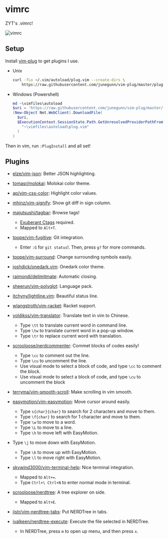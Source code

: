 # vimrc

ZYT's .vimrc!

![vimrc](https://s1.ax1x.com/2020/03/12/8VBpVI.png)

## Setup

Install [vim-plug](https://github.com/junegunn/vim-plug) to get plugins I use.

- Unix
    ```bash
    curl -fLo ~/.vim/autoload/plug.vim --create-dirs \
        https://raw.githubusercontent.com/junegunn/vim-plug/master/plug.vim
    ```

- Windows (Powershell)
    ```powershell
    md ~\vimfiles\autoload
    $uri = 'https://raw.githubusercontent.com/junegunn/vim-plug/master/plug.vim'
    (New-Object Net.WebClient).DownloadFile(
      $uri,
      $ExecutionContext.SessionState.Path.GetUnresolvedProviderPathFromPSPath(
        "~\vimfiles\autoload\plug.vim"
      )
    )
    ```

Then in vim, run ``:PlugInstall`` and all set!

## Plugins

- [elze/vim-json](https://github.com/elzr/vim-json): Better JSON highlighting.

- [tomasr/molokai](https://github.com/tomasr/molokai): Molokai color theme.

- [ap/vim-css-color](https://github.com/ap/vim-css-color): Highlight color values.

- [mhinz/vim-signify](https://github.com/mhinz/vim-signify): Show git diff in sign column.

- [majutsushi/tagbar](https://github.com/majutsushi/tagbar): Browse tags!
    - [Exuberant Ctags](http://ctags.sourceforge.net/) required.
    - Mapped to `Alt+T`.

- [tpope/vim-fugitive](https://github.com/tpope/vim-fugitive): Git integration.
    - Enter `:G` for `git status`!. Then, press `g?` for more commands.

- [tpope/vim-surround](https://github.com/tpope/vim-surround): Change surrounding symbols easily.

- [joshdick/onedark.vim](https://github.com/joshdick/onedark.vim): Onedark color theme.

- [raimondi/delimitmate](https://github.com/Raimondi/delimitMate): Automatic closing.

- [sheerun/vim-polyglot](https://github.com/sheerun/vim-polyglot): Language pack.

- [itchyny/lightline.vim](https://github.com/itchyny/lightline.vim): Beautiful status line.

- [wlangstroth/vim-racket](https://github.com/wlangstroth/vim-racket): Racket support.

- [voldikss/vim-translator](https://github.com/voldikss/vim-translator): Translate text in vim to Chinese.
    - Type `\tt` to translate current word in command line.
    - Type `\tw` to translate current word in a pop-up window.
    - Type `\tr` to replace current word with translation.

- [scrooloose/nerdcommenter](https://github.com/preservim/nerdcommenter): Commet blocks of codes easily!
    - Type `\cc` to comment out the line.
    - Type `\cu` to uncomment the line.
    - Use visual mode to select a block of code, and type `\cc` to comment the block.
    - Use visual mode to select a block of code, and type `\cu` to uncomment the block

- [terryma/vim-smooth-scroll](https://github.com/terryma/vim-smooth-scroll): Make scrolling in vim smooth.

- [easymotion/vim-easymotion](https://github.com/easymotion/vim-easymotion): Move cursor around easily.
    - Type `s{char}{char}` to search for 2 characters and move to them.
    - Type `\f{char}` to search for 1 character and move to them.
    - Type `\w` to move to a word.
    - Type `\L` to move to a line.
    - Type `\h` to move left with EasyMotion.
- Type `\j` to move down with EasyMotion.
    - Type `\k` to move up with EasyMotion.
    - Type `\l` to move right with EasyMotion.
    
- [skywind3000/vim-terminal-help](https://github.com/skywind3000/vim-terminal-help): Nice terminal integration.
    - Mapped to `Alt+=`.
    - Type `Ctrl+\ Ctrl+N` to enter normal mode in terminal.

- [scrooloose/nerdtree](https://github.com/preservim/nerdtree): A tree explorer on side.
    - Mapped to `Alt+E`.

- [jistr/vim-nerdtree-tabs](https://github.com/jistr/vim-nerdtree-tabs): Put NERDTree in tabs.

- [ivalkeen/nerdtree-execute](https://github.com/ivalkeen/nerdtree-execute): Execute the file selected in NERDTree.
    - In NERDTree, press `m` to open up menu, and then press `x`.
